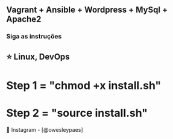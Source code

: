 <div align="left">
<h2>Vagrant + Ansible + Wordpress + MySql + Apache2</h2>

<h3>Siga as instruções</h3>

<h2>⭐ Linux, DevOps</h2>

<h1>Step 1 = "chmod +x install.sh"</h1>
<h1>Step 2 = "source install.sh"</h1>
  
  🐧 Instagram - [@owesleypaes]
